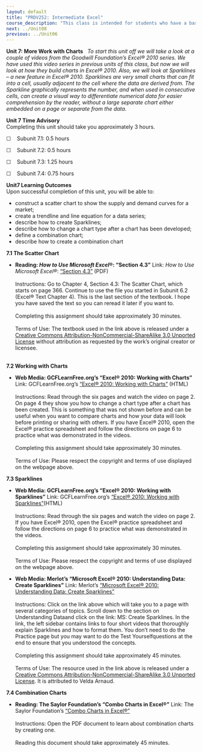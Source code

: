 ```yaml
---
layout: default
title: "PRDV252: Intermediate Excel"
course_description: "This class is intended for students who have a basic understanding of spreadsheets and are now ready to delve deeper into formatting, formulas and functions, multi-page spreadsheets, charting data, creating tables that have database features, and be introduced to pivot tables."
next: ../Unit08
previous: ../Unit06
---
```

**Unit 7: More Work with Charts** <span id="7"></span> 
*To start this unit off we will take a look at a couple of videos from
the Goodwill Foundation’s Excel® 2010 series. We have used this video
series in previous units of this class, but now we will look at how they
build charts in Excel® 2010. Also, we will look at Sparklines – a new
feature in Excel® 2010. Sparklines are very small charts that can fit
into a cell, usually adjacent to the cell where the data are derived
from. The Sparkline graphically represents the number, and when used in
consecutive cells, can create a visual way to differentiate numerical
data for easier comprehension by the reader, without a large separate
chart either embedded on a page or separate from the data.*

**Unit 7 Time Advisory**  
Completing this unit should take you approximately 3 hours.  
  
 ☐    Subunit 7.1: 0.5 hours  
  
 ☐    Subunit 7.2: 0.5 hours  
  
 ☐    Subunit 7.3: 1.25 hours  
  
 ☐    Subunit 7.4: 0.75 hours

**Unit7 Learning Outcomes**  
Upon successful completion of this unit, you will be able to:
-   construct a scatter chart to show the supply and demand curves for a
    market;
-   create a trendline and line equation for a data series;
-   describe how to create Sparklines;
-   describe how to change a chart type after a chart has been
    developed;
-   define a combination chart;
-   describe how to create a combination chart

**7.1 The Scatter Chart** <span id="7.1"></span> 
-   **Reading: *How to Use Microsoft Excel*®: “Section 4.3”**
    Link: *How to Use Microsoft Excel®*:
    [“](https://resources.saylor.org/wwwresources/archived/site/textbooks/How%20to%20Use%20Microsoft%20Excel.pdf)[Section
    4.3](https://resources.saylor.org/wwwresources/archived/site/textbooks/How%20to%20Use%20Microsoft%20Excel.pdf)[”](https://resources.saylor.org/wwwresources/archived/site/textbooks/How%20to%20Use%20Microsoft%20Excel.pdf)
    (PDF)  
        
     Instructions: Go to Chapter 4, Section 4.3: The Scatter Chart,
    which starts on page 366. Continue to use the file you started in
    Subunit 6.2 (Excel® Text Chapter 4). This is the last section of the
    textbook. I hope you have saved the text so you can reread it later
    if you want to.  
        
     Completing this assignment should take approximately 30 minutes.  
        
     Terms of Use: The textbook used in the link above is released under
    a [Creative Commons Attribution-NonCommercial-ShareAlike 3.0
    Unported
    License](http://creativecommons.org/licenses/by-nc-sa/3.0/) without
    attribution as requested by the work’s original creator or
    licensee.  
      

**7.2 Working with Charts** <span id="7.2"></span> 
-   **Web Media: GCFLearnFree.org’s “Excel® 2010: Working with Charts”**
    Link: GCFLearnFree.org’s
    [“](http://www.gcflearnfree.org/excel2010/17)[Excel® 2010: Working
    with
    Charts](http://www.gcflearnfree.org/excel2010/17)[”](http://www.gcflearnfree.org/excel2010/17)
    (HTML)  
        
     Instructions: Read through the six pages and watch the video on
    page 2. On page 4 they show you how to change a chart type after a
    chart has been created. This is something that was not shown before
    and can be useful when you want to compare charts and how your data
    will look before printing or sharing with others. If you have Excel®
    2010, open the Excel® practice spreadsheet and follow the directions
    on page 6 to practice what was demonstrated in the videos.  
        
     Completing this assignment should take approximately 30 minutes.  
        
     Terms of Use: Please respect the copyright and terms of use
    displayed on the webpage above.

**7.3 Sparklines** <span id="7.3"></span> 
-   **Web Media: GCFLearnFree.org’s “Excel® 2010: Working with
    Sparklines”**
    Link: GCFLearnFree.org’s
    [“](http://www.gcflearnfree.org/excel2010/18)[Excel® 2010: Working
    with
    Sparklines](http://www.gcflearnfree.org/excel2010/18)[”](http://www.gcflearnfree.org/excel2010/18)(HTML)  
        
     Instructions: Read through the six pages and watch the video on
    page 2. If you have Excel® 2010, open the Excel® practice
    spreadsheet and follow the directions on page 6 to practice what was
    demonstrated in the videos.  
        
     Completing this assignment should take approximately 30 minutes.  
        
     Terms of Use: Please respect the copyright and terms of use
    displayed on the webpage above.

-   **Web Media: Merlot’s “Microsoft Excel® 2010: Understanding Data:
    Create Sparklines”**
    Link: Merlot’s
    [“](http://contentbuilder.merlot.org/toolkit/html/snapshot.php?id=52805451725428)[Microsoft
    Excel® 2010: Understanding Data: Create
    Sparklines](http://contentbuilder.merlot.org/toolkit/html/snapshot.php?id=52805451725428)[”](http://contentbuilder.merlot.org/toolkit/html/snapshot.php?id=52805451725428)  
        
     Instructions: Click on the link above which will take you to a page
    with several categories of topics. Scroll down to the section on
    Understanding Dataand click on the link: MS: Create Sparklines. In
    the link, the left sidebar contains links to four short videos that
    thoroughly explain Sparklines and how to format them. You don’t need
    to do the Practice page but you may want to do the Test
    Yourselfquestions at the end to ensure that you understood the
    concepts.  
        
     Completing this assignment should take approximately 45 minutes.  
        
     Terms of Use: The resource used in the link above is released under
    a [Creative Commons Attribution-NonCommercial-ShareAlike 3.0
    Unported
    License](http://creativecommons.org/licenses/by-nc-sa/3.0/). It is
    attributed to Velda Arnaud.

**7.4 Combination Charts** <span id="7.4"></span> 
-   **Reading: The Saylor Foundation’s “Combo Charts in Excel®”**
    Link: The Saylor Foundation’s [“Combo Charts in
    Excel®”](https://resources.saylor.org/wwwresources/archived/site/wp-content/uploads/2013/10/combination-chart_PRDV252.pdf)  
        
     Instructions: Open the PDF document to learn about combination
    charts by creating one.  
        
     Reading this document should take approximately 45 minutes.


